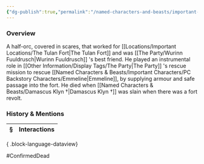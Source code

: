 ```yaml
---
{"dg-publish":true,"permalink":"/named-characters-and-beasts/important-characters/pc-backstory-characters/olgrik/","tags":["NPC","Important"],"updated":"2025-06-10T19:10:58.311+01:00"}
---
```



### Overview
A half-orc, covered in scares, that worked for [[Locations/Important Locations/The Tulan Fort\|The Tulan Fort]] and was [[The Party/Wurinn Fuuldrusch\|Wurinn Fuuldrusch]] 's best friend. He played an instrumental role in [[Other Information/Display Tags/The Party\|The Party]] 's rescue mission to rescue [[Named Characters & Beasts/Important Characters/PC Backstory Characters/Emmeline\|Emmeline]], by supplying armour and safe passage into the fort. He died when [[Named Characters & Beasts/Damascus Klyn †\|Damascus Klyn †]] was slain when there was a fort revolt. 

### History & Mentions
| § | Interactions |
| - | ------------ |

{ .block-language-dataview}

#ConfirmedDead